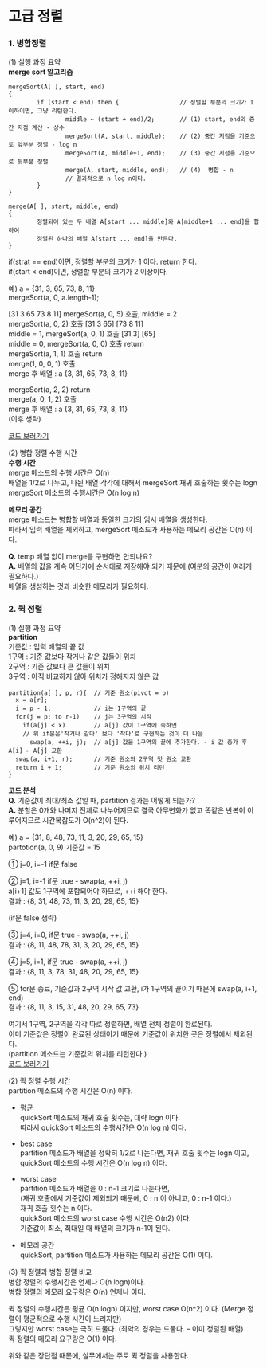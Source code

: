 # 고급 정렬   
### 1. 병합정렬 

(1) 실행 과정 요약  
**merge sort 알고리즘**  
```
mergeSort(A[ ], start, end) 
{ 
        if (start < end) then {                 // 정렬할 부분의 크기가 1 이하이면, 그냥 리턴한다.
                middle ← (start + end)/2;       // (1) start, end의 중간 지점 계산 - 상수
                mergeSort(A, start, middle);    // (2) 중간 지점을 기준으로 앞부분 정렬 - log n
                mergeSort(A, middle+1, end);    // (3) 중간 지점을 기준으로 뒷부분 정렬 
                merge(A, start, middle, end);   // (4)  병합 - n
                // 결과적으로 n log n이다.
        } 
} 

merge(A[ ], start, middle, end) 
{ 
        정렬되어 있는 두 배열 A[start ... middle]와 A[middle+1 ... end]을 합하여 
        정렬된 하나의 배열 A[start ... end]을 만든다. 
} 
```  

if(strat == end)이면, 정렬할 부분의 크기가 1 이다. return 한다.   
if(start < end)이면, 정렬할 부분의 크기가 2 이상이다.   

예) a = {31, 3, 65, 73, 8, 11}   
mergeSort(a, 0, a.length-1);  

[31 3 65 73 8 11] mergeSort(a, 0, 5) 호출, middle = 2  
mergeSort(a, 0, 2) 호출 [31 3 65] [73 8 11]  
middle = 1, mergeSort(a, 0, 1) 호출 [31 3] [65]  
middle = 0, mergeSort(a, 0, 0) 호출 return   
mergeSort(a, 1, 1) 호출 return   
merge(1, 0, 0, 1) 호출   
merge 후 배열 : a {3, 31, 65, 73, 8, 11}  
 
mergeSort(a, 2, 2) return    
merge(a, 0, 1, 2) 호출      
merge 후 배열 : a {3, 31, 65, 73, 8, 11}     
(이후 생략)

[코드 보러가기](https://github.com/hyerin6/algorithm/blob/master/algorithm1/src/sort/merge/Example1.java)  

(2) 병합 정렬 수행 시간   
**수행 시간**  
merge 메소드의 수행 시간은 O(n)    
배열을 1/2로 나누고, 나뉜 배열 각각에 대해서 mergeSort 재귀 호출하는 횟수는 logn    
mergeSort 메소드의 수행시간은 O(n log n)     

**메모리 공간**  
merge 메소드는 병합할 배열과 동일한 크기의 임시 배열을 생성한다.  
따라서 입력 배열을 제외하고, mergeSort 메소드가 사용하는 메모리 공간은 O(n) 이다.  

**Q.** temp 배열 없이 merge를 구현하면 안되나요?    
**A.** 배열의 값을 계속 어딘가에 순서대로 저장해야 되기 때문에 (여분의 공간이 여러개 필요하다.)     
   배열을 생성하는 것과 비슷한 메모리가 필요하다.    
   

### 2. 퀵 정렬    

(1) 실행 과정 요약     
**partition**  
기준값 : 입력 배열의 끝 값   
1구역 : 기준 값보다 작거나 같은 값들이 위치  
2구역 : 기준 값보다 큰 값들이 위치  
3구역 : 아직 비교하지 않아 위치가 정해지지 않은 값  
```   
partition(a[ ], p, r){  // 기준 원소(pivot = p)
  x = a[r];       
  i = p - 1;            // i는 1구역의 끝
  for(j = p; to r-1)    // j는 3구역의 시작 
    if(a[j] < x)        // a[j] 값이 1구역에 속하면
    // 위 if문은'작거나 같다' 보다 '작다'로 구현하는 것이 더 나음
      swap(a, ++i, j);  // a[j] 값을 1구역의 끝에 추가한다. - i 값 증가 후 A[i] ↔ A[j] 교환
  swap(a, i+1, r);      // 기준 원소와 2구역 첫 원소 교환
  return i + 1;         // 기준 원소의 위치 리턴
}
```  

**코드 분석**  
**Q.** 기준값이 최대/최소 값일 때, partition 결과는 어떻게 되는가?  
**A.** 분할은 0개와 나머지 전체로 나누어지므로 결국 아무변화가 없고 똑같은 반복이 이루어지므로 시간복잡도가 O(n^2)이 된다.  

예) a = {31, 8, 48, 73, 11, 3, 20, 29, 65, 15}     
partotion(a, 0, 9) 기준값 = 15    

① j=0, i=-1 if문 false  

② j=1, i=-1 if문 true - swap(a, ++i, j)  
a[i+1] 값도 1구역에 포함되어야 하므로, ++i 해야 한다.    
결과 : {8, 31, 48, 73, 11, 3, 20, 29, 65, 15}     

(if문 false 생략)    

③ j=4, i=0, if문 true - swap(a, ++i, j)    
결과 : {8, 11, 48, 78, 31, 3, 20, 29, 65, 15}     

④ j=5, i=1, if문 true - swap(a, ++i, j)    
결과 : {8, 11, 3, 78, 31, 48, 20, 29, 65, 15}     

⑤  for문 종료, 기준값과 2구역 시작 값 교환, i가 1구역의 끝이기 때문에 swap(a, i+1, end)    
결과 : {8, 11, 3, 15, 31, 48, 20, 29, 65, 73}    

여기서 1구역, 2구역을 각각 따로 정렬하면, 배열 전체 정렬이 완료된다.    
이미 기준값은 정렬이 완료된 상태이기 때문에 기준값이 위치한 곳은 정렬에서 제외된다.    
(partition 메소드는 기준값의 위치를 리턴한다.)   
[코드 보러가기](https://github.com/hyerin6/algorithm/blob/master/algorithm1/src/sort/quick/Example2.java)

(2) 퀵 정렬 수행 시간  
partition 메소드의 수행 시간은 O(n) 이다.  

- 평균   
quickSort 메소드의 재귀 호출 횟수는, 대략 logn 이다.  
따라서 quickSort 메소드의 수행시간은 O(n log n) 이다.  

- best case  
partition 메소드가 배열을 정확히 1/2로 나눈다면, 재귀 호출 횟수는 logn 이고,  
quickSort 메소드의 수행 시간은 O(n log n) 이다.  

- worst case   
partition 메소드가 배열을 0 : n-1 크기로 나눈다면,   
(재귀 호출에서 기준값이 제외되기 때문에, 0 : n 이 아니고, 0 : n-1 이다.)  
재귀 호출 횟수는 n 이다.  
quickSort 메소드의 worst case 수행 시간은 O(n2) 이다.  
기준값이 최소, 최대일 때 배열의 크기가 n-1이 된다.  

- 메모리 공간  
quickSort, partition 메소드가 사용하는 메모리 공간은 O(1) 이다.  

(3) 퀵 정렬과 병합 정렬 비교  
병합 정렬의 수행시간은 언제나 O(n log⁡n)이다.  
병합 정렬의 메모리 요구량은 O(n) 언제나 이다.  

퀵 정렬의 수행시간은 평균 O(n log⁡n) 이지만, worst case O(n^2) 이다. (Merge 정렬이 평균적으로 수행 시간이 느리지만)  
그렇지만 worst case는 극히 드물다. (최악의 경우는 드물다. – 이미 정렬된 배열)  
퀵 정렬의 메모리 요구량은 O(1) 이다.  

위와 같은 장단점 때문에, 실무에서는 주로 퀵 정렬을 사용한다.  


















